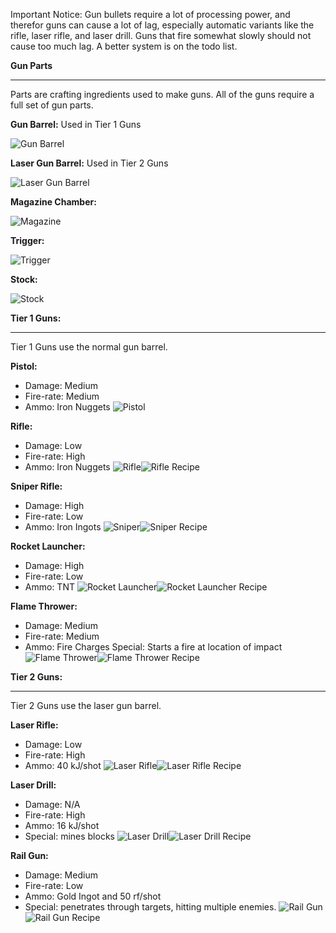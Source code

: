 Important Notice: Gun bullets require a lot of processing power, and therefor guns can cause a lot of lag, especially automatic variants like the rifle, laser rifle, and laser drill. Guns that fire somewhat slowly should not cause too much lag. A better system is on the todo list.

**Gun Parts**
***
Parts are crafting ingredients used to make guns. All of the guns require a full set of gun parts.

**Gun Barrel:** Used in Tier 1 Guns

![Gun Barrel](http://i.imgur.com/nlHrbVb.png?1)

**Laser Gun Barrel:** Used in Tier 2 Guns

![Laser Gun Barrel](http://i.imgur.com/v37aRSk.png?1)

**Magazine Chamber:**

![Magazine](http://i.imgur.com/ID9ANLW.png?1)

**Trigger:**

![Trigger](http://i.imgur.com/wuAwMvd.png?1)

**Stock:**

![Stock](http://i.imgur.com/4SJwhWx.png?1)

**Tier 1 Guns:**
***
Tier 1 Guns use the normal gun barrel.

**Pistol:**
* Damage: Medium
* Fire-rate: Medium
* Ammo: Iron Nuggets
![Pistol](http://i.imgur.com/UMSn4Px.png?1)

**Rifle:**
* Damage: Low
* Fire-rate: High
* Ammo: Iron Nuggets
![Rifle](http://i.imgur.com/CmmhmdC.png?1)![Rifle Recipe](http://i.imgur.com/sBsgKXD.png?1)

**Sniper Rifle:**
* Damage: High
* Fire-rate: Low
* Ammo: Iron Ingots
![Sniper](http://i.imgur.com/y2gbTiF.png?1)![Sniper Recipe](http://i.imgur.com/w8pSE36.png?1)


**Rocket Launcher:**
* Damage: High
* Fire-rate: Low
* Ammo: TNT
![Rocket Launcher](http://i.imgur.com/eq9q4iI.png?1)![Rocket Launcher Recipe](http://i.imgur.com/b9OUxKR.png?1)

**Flame Thrower:**
* Damage: Medium
* Fire-rate: Medium
* Ammo: Fire Charges
Special: Starts a fire at location of impact
![Flame Thrower](http://i.imgur.com/i7a3uP1.png?1)![Flame Thrower Recipe](http://i.imgur.com/t4Z9BSF.png?1)

**Tier 2 Guns:**
***
Tier 2 Guns use the laser gun barrel.

**Laser Rifle:**
* Damage: Low
* Fire-rate: High
* Ammo: 40 kJ/shot
![Laser Rifle](http://i.imgur.com/ulNRnlW.png?1)![Laser Rifle Recipe](http://i.imgur.com/cyYrqff.png?1)

**Laser Drill:**
* Damage: N/A
* Fire-rate: High
* Ammo: 16 kJ/shot
* Special: mines blocks
![Laser Drill](http://i.imgur.com/WSgb0fu.png?1)![Laser Drill Recipe](http://i.imgur.com/ySiJTP0.png?1)

**Rail Gun:**
* Damage: Medium
* Fire-rate: Low
* Ammo: Gold Ingot and 50 rf/shot
* Special: penetrates through targets, hitting multiple enemies.
![Rail Gun](http://i.imgur.com/Csb2aIM.png?1)![Rail Gun Recipe](http://i.imgur.com/RubHuhL.png?1)
